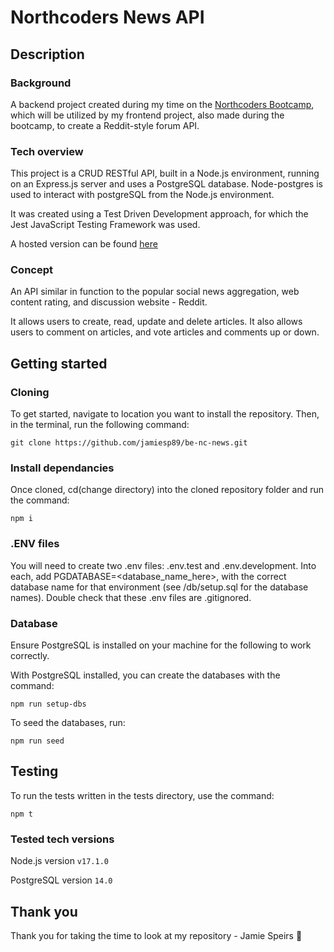 # Northcoders News API

## Description

### Background

A backend project created during my time on the [Northcoders Bootcamp](https://northcoders.com/), which will be utilized by my frontend project, also made during the bootcamp, to create a Reddit-style forum API.

### Tech overview

This project is a CRUD RESTful API, built in a Node.js environment, running on an Express.js server and uses a PostgreSQL database. Node-postgres is used to interact with postgreSQL from the Node.js environment.

It was created using a Test Driven Development approach, for which the Jest JavaScript Testing Framework was used.

A hosted version can be found [here](https://be-nc-news-1.herokuapp.com/api)

### Concept

An API similar in function to the popular social news aggregation, web content rating, and discussion website - Reddit.

It allows users to create, read, update and delete articles. It also allows users to comment on articles, and vote articles and comments up or down.

## Getting started

### Cloning

To get started, navigate to location you want to install the repository. Then, in the terminal, run the following command:

`git clone https://github.com/jamiesp89/be-nc-news.git`

### Install dependancies

Once cloned, cd(change directory) into the cloned repository folder and run the command:

`npm i`

### .ENV files

You will need to create two .env files: .env.test and .env.development. Into each, add PGDATABASE=<database_name_here>, with the correct database name for that environment (see /db/setup.sql for the database names). Double check that these .env files are .gitignored.

### Database

Ensure PostgreSQL is installed on your machine for the following to work correctly.

With PostgreSQL installed, you can create the databases with the command:

`npm run setup-dbs`

To seed the databases, run:

`npm run seed`

## Testing

To run the tests written in the tests directory, use the command:

`npm t`

### Tested tech versions

Node.js version `v17.1.0`

PostgreSQL version `14.0`

## Thank you

Thank you for taking the time to look at my repository - Jamie Speirs :slightly_smiling_face:
